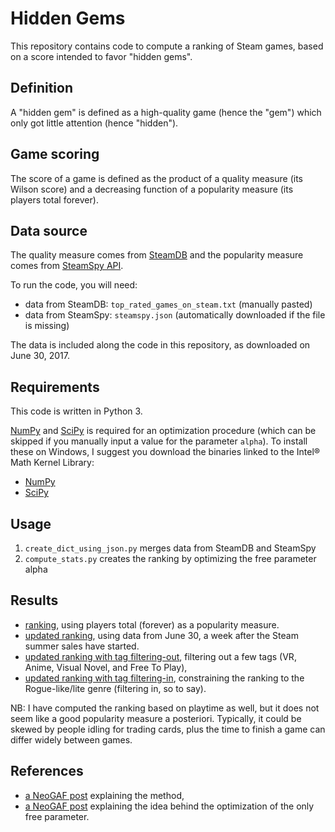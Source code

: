 # Hidden Gems

This repository contains code to compute a ranking of Steam games, based on a score intended to favor "hidden gems".

## Definition ##

A "hidden gem" is defined as a high-quality game (hence the "gem") which only got little attention (hence "hidden").

## Game scoring ##

The score of a game is defined as the product of a quality measure (its Wilson score) and a decreasing function of a popularity measure (its players total forever).

## Data source ##

The quality measure comes from [SteamDB](https://steamdb.info/stats/gameratings/) and the popularity measure comes from [SteamSpy API](http://steamspy.com/api.php).

To run the code, you will need:
* data from SteamDB: `top_rated_games_on_steam.txt` (manually pasted)
* data from SteamSpy: `steamspy.json` (automatically downloaded if the file is missing)

The data is included along the code in this repository, as downloaded on June 30, 2017.

## Requirements ##

This code is written in Python 3.

[NumPy](http://www.numpy.org/) and [SciPy](https://www.scipy.org/) is required for an optimization procedure (which can be skipped if you manually input a value for the parameter `alpha`).
To install these on Windows, I suggest you download the binaries linked to the Intel® Math Kernel Library:
* [NumPy](http://www.lfd.uci.edu/~gohlke/pythonlibs/#numpy)
* [SciPy](http://www.lfd.uci.edu/~gohlke/pythonlibs/#scipy)

## Usage ##
1. `create_dict_using_json.py` merges data from SteamDB and SteamSpy
2. `compute_stats.py` creates the ranking by optimizing the free parameter alpha

## Results ##
* [ranking](https://gist.github.com/woctezuma/9cea3a93fd5cba2f1b876864a0dc8854), using players total (forever) as a popularity measure.
* [updated ranking](https://gist.github.com/woctezuma/9e3005006361dbd09b7f5b416b5e6869), using data from June 30, a week after the Steam summer sales have started.
* [updated ranking with tag filtering-out](https://gist.github.com/woctezuma/ed649b5ffe4d1c3d0699ddef9bec34c9), filtering out a few tags (VR, Anime, Visual Novel, and Free To Play),
* [updated ranking with tag filtering-in](https://gist.github.com/woctezuma/b3081eff4f1e215c3deb1e1f3b707eff), constraining the ranking to the Rogue-like/lite genre (filtering in, so to say).

NB: I have computed the ranking based on playtime as well, but it does not seem like a good popularity measure a posteriori. Typically, it could be skewed by people idling for trading cards, plus the time to finish a game can differ widely between games.

## References ##
* [a NeoGAF post](http://www.neogaf.com/forum/showpost.php?p=241218621&postcount=5840) explaining the method,
* [a NeoGAF post](http://www.neogaf.com/forum/showpost.php?p=241224894&postcount=5869) explaining the idea behind the optimization of the only free parameter.
